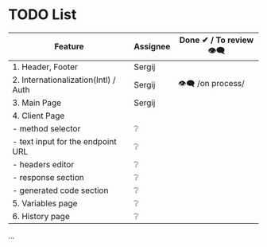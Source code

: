 # TODO List

| Feature                              | Assignee | Done ✔ / To review 👁‍🗨 |
| ------------------------------------ | -------- | ---------------------- |
| 1. Header, Footer                    | Sergij   |
| 2. Internationalization(Intl) / Auth | Sergij   | 👁‍🗨 /on process/        |
| 3. Main Page                         | Sergij   |
| 4. Client Page                       |
| - method selector                    | ❔       |
| - text input for the endpoint URL    | ❔       |
| - headers editor                     | ❔       |
| - response section                   | ❔       |
| - generated code section             | ❔       |
| 5. Variables page                    | ❔       |
| 6. History page                      | ❔       |

...
